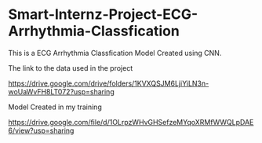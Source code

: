 # Smart-Internz-Project-ECG-Arrhythmia-Classfication

This is a ECG Arrhythmia Classfication Model Created using CNN. 

The link to the data used in the project 

https://drive.google.com/drive/folders/1KVXQSJM6LjiYiLN3n-woUaWvFH8LT072?usp=sharing

Model Created in my training 

https://drive.google.com/file/d/1OLrpzWHvGHSefzeMYqoXRMfWWQLpDAE6/view?usp=sharing
